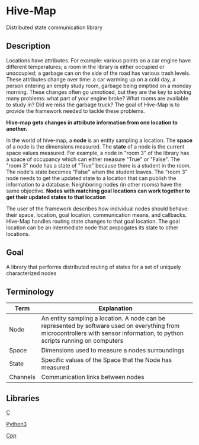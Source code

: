 # Hive-Map

Distributed state communication library

## Description

Locations have attributes. For example: various points on a car engine have 
different temperatures; a room in the library is either occupied or unoccupied; 
a garbage can on the side of the road has various trash levels. These
attributes change over time: a car warming up on a cold day, a person entering
an empty study room, garbage being emptied on a monday morning. These changes
often go unnoticed, but they are the key to solving many problems: what part of
your engine broke? What rooms are available to study in? Did we miss the garbage
truck? The goal of Hive-Map is to provide the framework needed to tackle these
problems.

**Hive-map gets changes in attribute information from one location to another.**

In the world of hive-map, a **node** is an entity sampling a location. The 
**space** of a node is the dimensions measured. The **state** of a node
is the current space values measured. For example, a node in "room 3" of the 
library has a space of occupancy which can either measure "True" or "False". The 
"room 3" node has a state of "True" because there is a student in the room. The 
node's state becomes "False" when the student leaves. The "room 3" node needs to
get the updated state to a location that can publish the information to a
database. Neighboring nodes (in other rooms) have the same objective.
**Nodes with matching goal locations can work together to get their updated 
states to that location** 

The user of the framework describes how individual nodes should behave: their
space, location, goal location, communication means, and callbacks. Hive-Map 
handles routing state changes to that goal location. The goal location can be 
an intermediate node that propogates its state to other locations.

## Goal

A library that performs distributed routing of states for a set of uniquely characterized nodes

## Terminology

|Term    |Explanation                                                          |
|--------|---------------------------------------------------------------------|
|Node    |An entity sampling a location. A node can be represented by software used on everything from microcontrollers with sensor information, to python scripts running on computers                     |
|Space   |Dimensions used to measure a nodes surroundings                      |
|State   |Specific values of the Space that the Node has measured              |
|Channels|Communication links between nodes                                    |



## Libraries
[C](https://github.com/gregjhansell97/hive-map-c/)  

[Python3](https://github.com/gregjhansell97/hive-map-python-3/)

[Cpp](https://github.com/gregjhansell97/hive-map-cpp/)  
  
